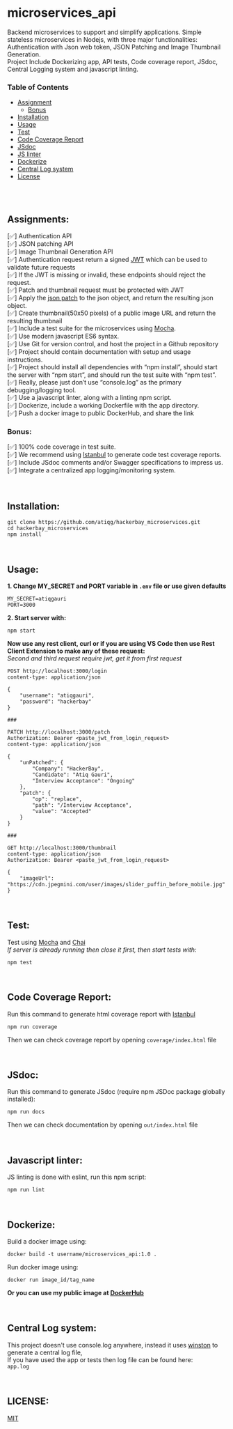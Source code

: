 # microservices_api
Backend microservices to support and simplify applications. Simple stateless microservices in Nodejs, with three major functionalities: Authentication with Json web token, JSON Patching and Image Thumbnail Generation.      
Project Include Dockerizing app, API tests, Code coverage report, JSdoc, Central Logging system and javascript linting.
</br>

<!-- TABLE OF CONTENTS -->
### Table of Contents
* [Assignment](#assignments)
  * [Bonus](#bonus)
* [Installation](#installation)
* [Usage](#usage)
* [Test](#test)
* [Code Coverage Report](#coverage)
* [JSdoc](#jsdoc)
* [JS linter](#lint)
* [Dockerize](#docker)
* [Central Log system](#logs)
* [License](#license)
</br>
</br> 


## Assignments: <i id="assignments"></i>

[✅] Authentication API       
[✅] JSON patching API        
[✅] Image Thumbnail Generation API           
[✅] Authentication request return a signed  [JWT]( https://jwt.io/) which can be used to validate future requests      
[✅] If the JWT is missing or invalid, these endpoints should reject the request.      
[✅] Patch and thumbnail request must be protected with JWT           
[✅] Apply the [json patch](http://jsonpatch.com/) to the json object, and return the resulting json object.     
[✅] Create thumbnail(50x50 pixels) of a public image URL and return the resulting thumbnail       
[✅] Include a test suite for the microservices using [Mocha](https://mochajs.org/).    
[✅] Use modern javascript ES6 syntax.       
[✅] Use Git for version control, and host the project in a Github repository       
[✅] Project should contain documentation with setup and usage instructions.        
[✅] Project should install all dependencies with “npm install”, should start the server with “npm start”, and should run the test suite with “npm test”.             
[✅] Really, please just don’t use “console.log” as the primary debugging/logging tool.      
[✅] Use a javascript linter, along with a linting npm script.       
[✅] Dockerize, include a working Dockerfile with the app directory.        
[✅] Push a docker image to public DockerHub, and share the link     

### Bonus: <i id="bonus"></i>
[✅] 100% code coverage in test suite.       
[✅] We recommend using [Istanbul](https://github.com/gotwarlost/istanbul) to generate code test coverage reports.      
[✅] Include JSdoc comments and/or Swagger specifications to impress us.        
[✅] Integrate a centralized app logging/monitoring system.      

</br>

## Installation: <i id="installation"></i> 
```
git clone https://github.com/atiqg/hackerbay_microservices.git
cd hackerbay_microservices
npm install
```
</br>

## Usage: <i id="usage"></i> 
<b>1. Change MY_SECRET and PORT variable in `.env` file or use given defaults</b>
```
MY_SECRET=atiqgauri
PORT=3000
```

<b>2. Start server with:</b>
```
npm start
```
<b>Now use any rest client, curl or if you are using VS Code then use Rest Client Extension to make any of these request:</br></b>
<i>Second and third request require jwt, get it from first request</i>
```
POST http://localhost:3000/login
content-type: application/json

{
    "username": "atiqgauri",
    "password": "hackerbay"
}

###

PATCH http://localhost:3000/patch
Authorization: Bearer <paste_jwt_from_login_request>
content-type: application/json

{ 
    "unPatched": {
        "Company": "HackerBay",
        "Candidate": "Atiq Gauri",
        "Interview Acceptance": "Ongoing"
    }, 
    "patch": {
        "op": "replace",
        "path": "/Interview Acceptance",
        "value": "Accepted"
    }
}

###

GET http://localhost:3000/thumbnail
content-type: application/json
Authorization: Bearer <paste_jwt_from_login_request>

{
    "imageUrl": "https://cdn.jpegmini.com/user/images/slider_puffin_before_mobile.jpg"
}
```

</br>

## Test: <i id="test"></i> 
Test using [Mocha](https://mochajs.org/) and [Chai](https://www.chaijs.com/)           
<i>If server is already running then close it first, then start tests with: </i>
```
npm test
```

</br>

## Code Coverage Report: <i id="coverage"></i> 
Run this command to generate html coverage report with [Istanbul](https://github.com/gotwarlost/istanbul)        
```
npm run coverage
```
Then we can check coverage report by opening `coverage/index.html` file      

</br>

## JSdoc: <i id="jsdoc"></i> 
Run this command to generate JSdoc (require npm JSDoc package globally installed):
```
npm run docs
```
Then we can check documentation by opening `out/index.html` file        

</br>

## Javascript linter: <i id="lint"></i>
JS linting is done with eslint, run this npm script:
```
npm run lint
```

</br>

## Dockerize: <i id="docker"></i>
Build a docker image using: 
```
docker build -t username/microservices_api:1.0 .
```
Run docker image using:     
```
docker run image_id/tag_name
```

<b>Or you can use my public image at [DockerHub](https://hub.docker.com/repository/docker/atiqgauri/microservices_api)</b>

</br>

## Central Log system: <i id="logs"></i>
This project doesn't use console.log anywhere, instead it uses [winston](https://www.npmjs.com/package/winston) to generate a central log file,       
If you have used the app or tests then log file can be found here:           
`app.log`

</br>

## LICENSE: <i id="license"></i>
[MIT](https://github.com/atiqg/hackerbay_microservices/blob/main/LICENSE)
